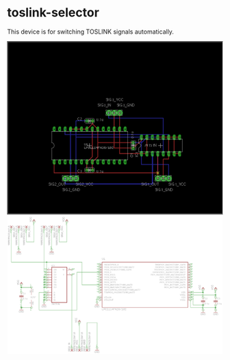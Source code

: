 toslink-selector
================

This device is for switching TOSLINK signals automatically.

![physical circuit](https://raw.githubusercontent.com/mrk21/toslink-selector/master/doc/capture/physical_circuit.png)
![logical circuit](https://raw.githubusercontent.com/mrk21/toslink-selector/master/doc/capture/logical_circuit.png)
